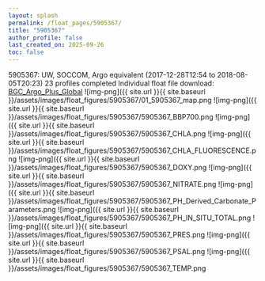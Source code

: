 ```yaml
---
layout: splash
permalink: /float_pages/5905367/
title: "5905367"
author_profile: false
last_created_on: 2025-09-26
toc: false
---
```

 
5905367: UW, SOCCOM, Argo equivalent (2017-12-28T12:54 to 2018-08-05T20:23)
23 profiles completed
Individual float file download: [BGC_Argo_Plus_Global](https://ftp.soest.hawaii.edu/bgc_argo_plus/Individual_Floats/outliers_removed/5905367_Sprof_processed.nc)
![img-png]({{ site.url }}{{ site.baseurl }}/assets/images/float_figures/5905367/01_5905367_map.png
![img-png]({{ site.url }}{{ site.baseurl }}/assets/images/float_figures/5905367/5905367_BBP700.png
![img-png]({{ site.url }}{{ site.baseurl }}/assets/images/float_figures/5905367/5905367_CHLA.png
![img-png]({{ site.url }}{{ site.baseurl }}/assets/images/float_figures/5905367/5905367_CHLA_FLUORESCENCE.png
![img-png]({{ site.url }}{{ site.baseurl }}/assets/images/float_figures/5905367/5905367_DOXY.png
![img-png]({{ site.url }}{{ site.baseurl }}/assets/images/float_figures/5905367/5905367_NITRATE.png
![img-png]({{ site.url }}{{ site.baseurl }}/assets/images/float_figures/5905367/5905367_PH_Derived_Carbonate_Parameters.png
![img-png]({{ site.url }}{{ site.baseurl }}/assets/images/float_figures/5905367/5905367_PH_IN_SITU_TOTAL.png
![img-png]({{ site.url }}{{ site.baseurl }}/assets/images/float_figures/5905367/5905367_PRES.png
![img-png]({{ site.url }}{{ site.baseurl }}/assets/images/float_figures/5905367/5905367_PSAL.png
![img-png]({{ site.url }}{{ site.baseurl }}/assets/images/float_figures/5905367/5905367_TEMP.png
